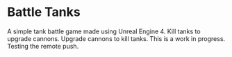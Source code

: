# Battle Tanks
A simple tank battle game made using Unreal Engine 4. Kill tanks to upgrade cannons. Upgrade cannons to kill tanks.
This is a work in progress.
Testing the remote push.
